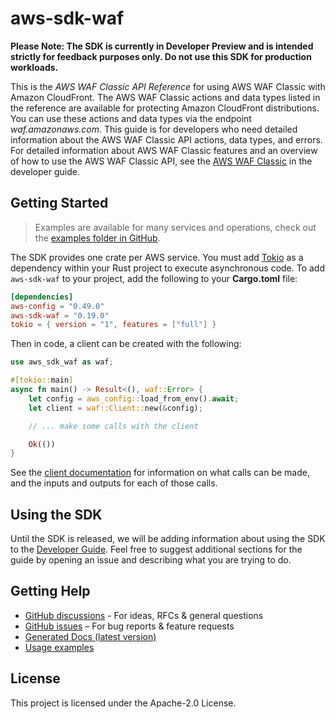 # aws-sdk-waf

**Please Note: The SDK is currently in Developer Preview and is intended strictly for
feedback purposes only. Do not use this SDK for production workloads.**

This is the _AWS WAF Classic API Reference_ for using AWS WAF Classic with Amazon CloudFront. The AWS WAF Classic actions and data types listed in the reference are available for protecting Amazon CloudFront distributions. You can use these actions and data types via the endpoint _waf.amazonaws.com_. This guide is for developers who need detailed information about the AWS WAF Classic API actions, data types, and errors. For detailed information about AWS WAF Classic features and an overview of how to use the AWS WAF Classic API, see the [AWS WAF Classic](https://docs.aws.amazon.com/waf/latest/developerguide/classic-waf-chapter.html) in the developer guide.

## Getting Started

> Examples are available for many services and operations, check out the
> [examples folder in GitHub](https://github.com/awslabs/aws-sdk-rust/tree/main/examples).

The SDK provides one crate per AWS service. You must add [Tokio](https://crates.io/crates/tokio)
as a dependency within your Rust project to execute asynchronous code. To add `aws-sdk-waf` to
your project, add the following to your **Cargo.toml** file:

```toml
[dependencies]
aws-config = "0.49.0"
aws-sdk-waf = "0.19.0"
tokio = { version = "1", features = ["full"] }
```

Then in code, a client can be created with the following:

```rust
use aws_sdk_waf as waf;

#[tokio::main]
async fn main() -> Result<(), waf::Error> {
    let config = aws_config::load_from_env().await;
    let client = waf::Client::new(&config);

    // ... make some calls with the client

    Ok(())
}
```

See the [client documentation](https://docs.rs/aws-sdk-waf/latest/aws_sdk_waf/client/struct.Client.html)
for information on what calls can be made, and the inputs and outputs for each of those calls.

## Using the SDK

Until the SDK is released, we will be adding information about using the SDK to the
[Developer Guide](https://docs.aws.amazon.com/sdk-for-rust/latest/dg/welcome.html). Feel free to suggest
additional sections for the guide by opening an issue and describing what you are trying to do.

## Getting Help

* [GitHub discussions](https://github.com/awslabs/aws-sdk-rust/discussions) - For ideas, RFCs & general questions
* [GitHub issues](https://github.com/awslabs/aws-sdk-rust/issues/new/choose) – For bug reports & feature requests
* [Generated Docs (latest version)](https://awslabs.github.io/aws-sdk-rust/)
* [Usage examples](https://github.com/awslabs/aws-sdk-rust/tree/main/examples)

## License

This project is licensed under the Apache-2.0 License.

